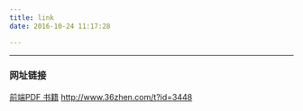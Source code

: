 ```yaml
---
title: link
date: 2016-10-24 11:17:28

---
```


------------------
### 网址链接



[前端PDF 书籍](http://www.36zhen.com/t?id=3448) http://www.36zhen.com/t?id=3448
